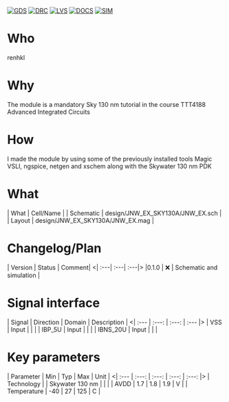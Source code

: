 
[![GDS](../../actions/workflows/gds.yaml/badge.svg)](../../actions/workflows/gds.yaml)
[![DRC](../../actions/workflows/drc.yaml/badge.svg)](../../actions/workflows/drc.yaml)
[![LVS](../../actions/workflows/lvs.yaml/badge.svg)](../../actions/workflows/lvs.yaml)
[![DOCS](../../actions/workflows/docs.yaml/badge.svg)](../../actions/workflows/docs.yaml)
[![SIM](../../actions/workflows/sim.yaml/badge.svg)](../../actions/workflows/sim.yaml)

# Who
renhkl

# Why
The module is a mandatory Sky 130 nm tutorial in the course TTT4188 Advanced Integrated Circuits

# How
I made the module by using some of the previously installed tools Magic VSLI, ngspice, netgen and xschem along with the Skywater 130 nm PDK
<explain short how you made this module>


# What

| What            |        Cell/Name |
| Schematic       | design/JNW_EX_SKY130A/JNW_EX.sch |
| Layout          | design/JNW_EX_SKY130A/JNW_EX.mag |


# Changelog/Plan

| Version | Status | Comment|
<| :---| :---| :---|>
|0.1.0 | :x: | Schematic and simulation |


# Signal interface

| Signal       | Direction | Domain  | Description                               |
<| :---         | :---:     | :---:   | :---                                      |>
| VSS         | Input     |       |                               |
| IBP_5U         | Input |       |                                           |
| IBNS_20U     | Input    |       |                        |


# Key parameters

| Parameter           | Min     | Typ           | Max     | Unit  |
<| :---                | :---:     | :---:           | :---:     | :---: |>
| Technology          |         | Skywater 130 nm |         |       |
| AVDD                | 1.7    | 1.8           | 1.9    | V     |
| Temperature         | -40     | 27            | 125     | C     |
